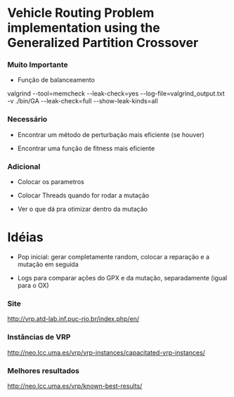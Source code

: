 # Vehicle Routing Problem implementation using the Generalized Partition Crossover

### Muito Importante

- Função de balanceamento

valgrind  --tool=memcheck --leak-check=yes --log-file=valgrind_output.txt -v ./bin/GA
--leak-check=full --show-leak-kinds=all

### Necessário

- Encontrar um método de perturbação mais eficiente (se houver)

- Encontrar uma função de fitness mais eficiente

### Adicional

- Colocar os parametros

- Colocar Threads quando for rodar a mutação

- Ver o que dá pra otimizar dentro da  mutação

# Idéias

- Pop inicial: gerar completamente random, colocar a reparação e a mutação em seguida

- Logs para comparar ações do GPX e da mutação, separadamente (igual para o OX)

### Site 
http://vrp.atd-lab.inf.puc-rio.br/index.php/en/

### Instâncias de VRP
http://neo.lcc.uma.es/vrp/vrp-instances/capacitated-vrp-instances/
### Melhores resultados
http://neo.lcc.uma.es/vrp/known-best-results/
